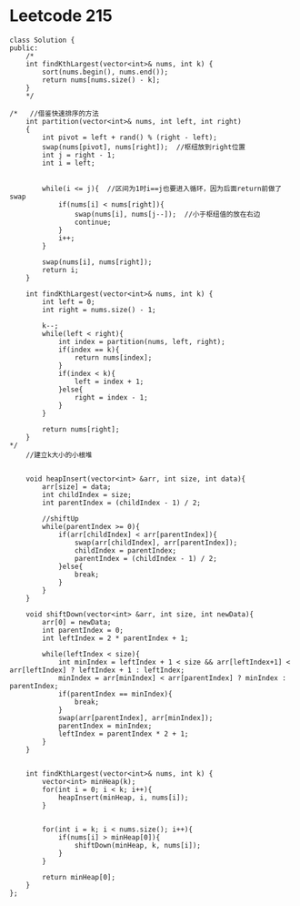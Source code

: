 # Leetcode 215
    class Solution {
    public:
        /*
        int findKthLargest(vector<int>& nums, int k) {
            sort(nums.begin(), nums.end());
            return nums[nums.size() - k];
        }
        */

    /*   //借鉴快速排序的方法
        int partition(vector<int>& nums, int left, int right)
        {
            int pivot = left + rand() % (right - left);
            swap(nums[pivot], nums[right]);  //枢纽放到right位置
            int j = right - 1;
            int i = left;


            while(i <= j){  //区间为1时i==j也要进入循环，因为后面return前做了swap
                if(nums[i] < nums[right]){
                    swap(nums[i], nums[j--]);  //小于枢纽值的放在右边
                    continue;
                }
                i++;
            }

            swap(nums[i], nums[right]);
            return i;
        }

        int findKthLargest(vector<int>& nums, int k) {
            int left = 0;
            int right = nums.size() - 1;

            k--;
            while(left < right){
                int index = partition(nums, left, right);         
                if(index == k){
                    return nums[index];
                }
                if(index < k){
                    left = index + 1;
                }else{
                    right = index - 1;
                }
            }

            return nums[right];
        }
    */
        //建立k大小的小根堆


        void heapInsert(vector<int> &arr, int size, int data){
            arr[size] = data;
            int childIndex = size;
            int parentIndex = (childIndex - 1) / 2;

            //shiftUp
            while(parentIndex >= 0){
                if(arr[childIndex] < arr[parentIndex]){
                    swap(arr[childIndex], arr[parentIndex]);
                    childIndex = parentIndex;
                    parentIndex = (childIndex - 1) / 2;
                }else{
                    break;
                }
            }
        }

        void shiftDown(vector<int> &arr, int size, int newData){
            arr[0] = newData;
            int parentIndex = 0;
            int leftIndex = 2 * parentIndex + 1;

            while(leftIndex < size){
                int minIndex = leftIndex + 1 < size && arr[leftIndex+1] < arr[leftIndex] ? leftIndex + 1 : leftIndex;
                minIndex = arr[minIndex] < arr[parentIndex] ? minIndex : parentIndex;
                if(parentIndex == minIndex){
                    break;
                }
                swap(arr[parentIndex], arr[minIndex]); 
                parentIndex = minIndex;
                leftIndex = parentIndex * 2 + 1;
            }
        }


        int findKthLargest(vector<int>& nums, int k) {
            vector<int> minHeap(k);
            for(int i = 0; i < k; i++){
                heapInsert(minHeap, i, nums[i]);
            }


            for(int i = k; i < nums.size(); i++){
                if(nums[i] > minHeap[0]){
                    shiftDown(minHeap, k, nums[i]);
                }
            }

            return minHeap[0];
        }
    };
